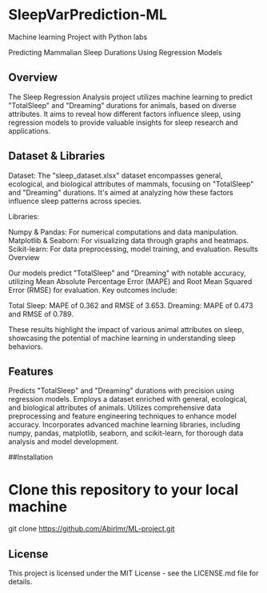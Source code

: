 # SleepVarPrediction-ML

Machine learning Project with Python labs

Predicting Mammalian Sleep Durations Using Regression Models

## Overview

The Sleep Regression Analysis project utilizes machine learning to predict "TotalSleep" and "Dreaming" durations for animals, based on diverse attributes. It aims to reveal how different factors influence sleep, using regression models to provide valuable insights for sleep research and applications.

## Dataset & Libraries

Dataset: The "sleep_dataset.xlsx" dataset encompasses general, ecological, and biological attributes of mammals, focusing on "TotalSleep" and "Dreaming" durations. It's aimed at analyzing how these factors influence sleep patterns across species.

Libraries:

Numpy & Pandas: For numerical computations and data manipulation.
Matplotlib & Seaborn: For visualizing data through graphs and heatmaps.
Scikit-learn: For data preprocessing, model training, and evaluation.
Results Overview

Our models predict "TotalSleep" and "Dreaming" with notable accuracy, utilizing Mean Absolute Percentage Error (MAPE) and Root Mean Squared Error (RMSE) for evaluation. Key outcomes include:

Total Sleep: MAPE of 0.362 and RMSE of 3.653. Dreaming: MAPE of 0.473 and RMSE of 0.789.

These results highlight the impact of various animal attributes on sleep, showcasing the potential of machine learning in understanding sleep behaviors.

## Features

Predicts "TotalSleep" and "Dreaming" durations with precision using regression models.
Employs a dataset enriched with general, ecological, and biological attributes of animals.
Utilizes comprehensive data preprocessing and feature engineering techniques to enhance model accuracy.
Incorporates advanced machine learning libraries, including numpy, pandas, matplotlib, seaborn, and scikit-learn, for thorough data analysis and model development.

##Installation

# Clone this repository to your local machine
git clone https://github.com/Abirlmr/ML-project.git


## License

This project is licensed under the MIT License - see the LICENSE.md file for details.

